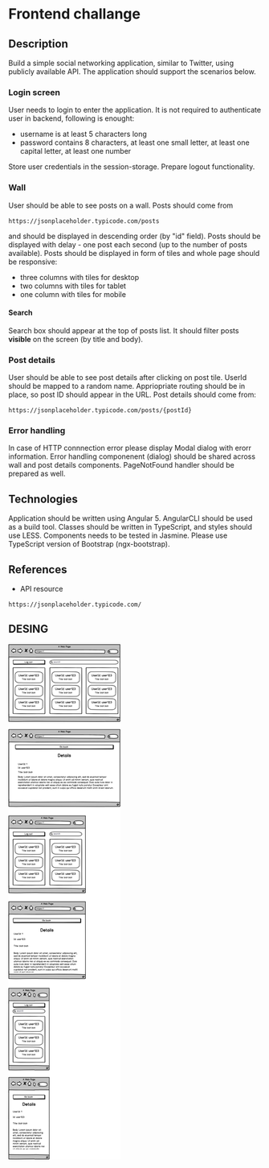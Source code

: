 # Frontend challange

## Description
Build a simple social networking application, similar to Twitter, using publicly available API. The application should support the scenarios below.

### Login screen
User needs to login to enter the application. It is not required to authenticate user in backend, following is enought:
- username is at least 5 characters long
- password contains 8 characters, at least one small letter, at least one capital letter, at least one number

Store user credentials in the session-storage. Prepare logout functionality.

### Wall
User should be able to see posts on a wall. Posts should come from 
```
https://jsonplaceholder.typicode.com/posts
```
and should be displayed in descending order (by "id" field). Posts should be displayed with delay - one post each second (up to the number of posts available).
Posts should be displayed in form of tiles and whole page should be responsive:
- three columns with tiles for desktop
- two columns with tiles for tablet
- one column with tiles for mobile

#### Search
Search box should appear at the top of posts list. It should filter posts **visible** on the screen (by title and body).

### Post details
User should be able to see post details after clicking on post tile. UserId should be mapped to a random name. Appriopriate routing should be in place, so post ID should appear in the URL.
Post details should come from:
```
https://jsonplaceholder.typicode.com/posts/{postId}
```

### Error handling
In case of HTTP connnection error please display Modal dialog with erorr information. Error handling componenent (dialog) should be shared across wall and post details components.
PageNotFound handler should be prepared as well.


## Technologies
Application should be written using Angular 5. AngularCLI should be used as a build tool. Classes should be written in TypeScript, and styles should use LESS.
Components needs to be tested in Jasmine.
Please use TypeScript version of Bootstrap (ngx-bootstrap).


## References
- API resource
```
https://jsonplaceholder.typicode.com/
```

## DESING

![Design](/desing.png)
